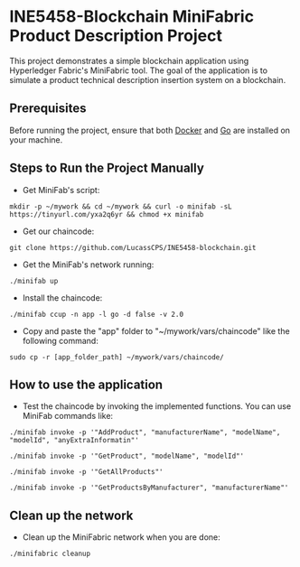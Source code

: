 # INE5458-Blockchain MiniFabric Product Description Project

This project demonstrates a simple blockchain application using Hyperledger Fabric's MiniFabric tool. The goal of the application is to simulate a product technical description insertion system on a blockchain.

## Prerequisites

Before running the project, ensure that both [Docker](https://docs.docker.com/engine/install/) and [Go](https://go.dev/doc/install) are installed on your machine. 

## Steps to Run the Project Manually

- Get MiniFab's script:

```mkdir -p ~/mywork && cd ~/mywork && curl -o minifab -sL https://tinyurl.com/yxa2q6yr && chmod +x minifab```

- Get our chaincode:

```git clone https://github.com/LucassCPS/INE5458-blockchain.git```

- Get the MiniFab's network running:

```./minifab up```

- Install the chaincode:

```./minifab ccup -n app -l go -d false -v 2.0```

- Copy and paste the "app" folder to "~/mywork/vars/chaincode" like the following command:

```sudo cp -r [app_folder_path] ~/mywork/vars/chaincode/```

## How to use the application

- Test the chaincode by invoking the implemented functions. You can use MiniFab commands like:

```./minifab invoke -p '"AddProduct", "manufacturerName", "modelName", "modelId", "anyExtraInformatin"'```

```./minifab invoke -p '"GetProduct", "modelName", "modelId"'```

```./minifab invoke -p '"GetAllProducts"'```

```./minifab invoke -p '"GetProductsByManufacturer", "manufacturerName"'```

## Clean up the network

- Clean up the MiniFabric network when you are done:

```./minifabric cleanup```
